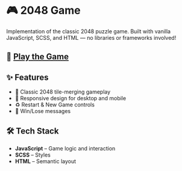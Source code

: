 # 🎮 2048 Game

Implementation of the classic 2048 puzzle game. Built with vanilla JavaScript, SCSS, and HTML — no libraries or frameworks involved!

## 🚀 [Play the Game](https://bronex25.github.io/JS_2048/)

## ✨ Features

- 🎲 Classic 2048 tile-merging gameplay
- 📱 Responsive design for desktop and mobile
- ♻️ Restart & New Game controls
- 🎉 Win/Lose messages

## 🛠 Tech Stack

- **JavaScript** – Game logic and interaction
- **SCSS** – Styles 
- **HTML** – Semantic layout
